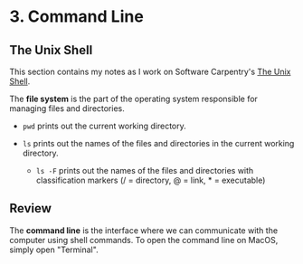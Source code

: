 # 3. Command Line

## The Unix Shell

This section contains my notes as I work on Software Carpentry's [The Unix Shell](https://swcarpentry.github.io/shell-novice/).

The **file system** is the part of the operating system responsible for managing files and directories.

- `pwd` prints out the current working directory.

- `ls` prints out the names of the files and directories in the current working directory.

  - `ls -F` prints out the names of the files and directories with classification markers (/ = directory, @ = link, \* = executable)

## Review

The **command line** is the interface where we can communicate with the computer using shell commands. To open the command line on MacOS, simply open "Terminal".
